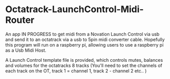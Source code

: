 # Octatrack-LaunchControl-Midi-Router

An app IN PROGRESS to get midi from a Novation Launch Control via usb and send it to an octatrack via a usb to 5pin midi converter cable.
Hopefully this program will run on a raspberry pi, allowing users to use a raspberry pi as a Usb Midi Host.

A Launch Control template file is provided, which controls mutes, balances and volumes for the octatracks 8 tracks 
(You'll need to set the channels of each track on the OT, track 1 = channel 1, track 2 - channel 2 etc.. )
